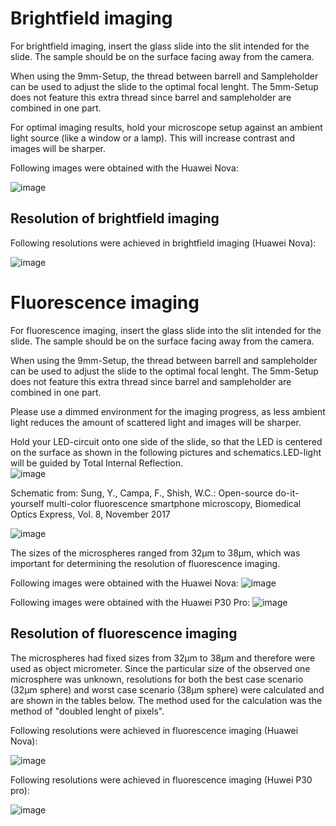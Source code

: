 # Brightfield imaging

For brightfield imaging, insert the glass slide into the slit intended for the slide. 
The sample should be on the surface facing away from the camera. 

When using the 9mm-Setup, the thread between barrell and Sampleholder can be used to adjust the slide to the optimal focal lenght. 
The 5mm-Setup does not feature this extra thread since barrel and sampleholder are combined in one part. 

For optimal imaging results, hold your microscope setup against an ambient light source (like a window or a lamp). This will increase contrast and images will be sharper.

Following images were obtained with the Huawei Nova:

![image](https://user-images.githubusercontent.com/58549170/111808656-802fe980-88d4-11eb-8fb1-70a97a143acb.png)



## Resolution of brightfield imaging

Following resolutions were achieved in brightfield imaging (Huawei Nova):

![image](https://user-images.githubusercontent.com/58549170/114857230-54772500-9de8-11eb-98d3-2ee54002f80e.png)





# Fluorescence imaging

For fluorescence imaging, insert the glass slide into the slit intended for the slide. 
The sample should be on the surface facing away from the camera. 

When using the 9mm-Setup, the thread between barrell and sampleholder can be used to adjust the slide to the optimal focal lenght. 
The 5mm-Setup does not feature this extra thread since barrel and sampleholder are combined in one part. 

Please use a dimmed environment for the imaging progress, as less ambient light reduces the amount of scattered light and images will be sharper.

Hold your LED-circuit onto one side of the slide, so that the LED is centered on the surface as shown in the following pictures and schematics.LED-light will be guided by Total Internal Reflection.  
![image](https://user-images.githubusercontent.com/58549170/111811531-6b088a00-88d7-11eb-9411-250b065bc76b.png)

Schematic from: Sung, Y., Campa, F., Shish, W.C.: Open-source do-it-yourself multi-color fluorescence smartphone microscopy, Biomedical Optics Express, Vol. 8, November 2017

![image](https://user-images.githubusercontent.com/58549170/111810841-bb331c80-88d6-11eb-9e74-58b2c9f9c7bf.png)

The sizes of the microspheres ranged from 32µm to 38µm, which was important for determining the resolution of fluorescence imaging.

Following images were obtained with the Huawei Nova:
![image](https://user-images.githubusercontent.com/58549170/111811835-c5a1e600-88d7-11eb-8dc1-f20176f3e3fc.png)


Following images were obtained with the Huawei P30 Pro:
![image](https://user-images.githubusercontent.com/58549170/111812108-0e599f00-88d8-11eb-843b-f761433af32b.png)

## Resolution of fluorescence imaging

The microspheres had fixed sizes from 32µm to 38µm and therefore were used as object micrometer. Since the particular size of the observed one microsphere was unknown, resolutions for both the best case scenario (32µm sphere) and worst case scenario (38µm sphere) were calculated and are shown in the tables below.
The method used for the calculation was the method of "doubled lenght of pixels".

Following resolutions were achieved in fluorescence imaging (Huawei Nova):

![image](https://user-images.githubusercontent.com/58549170/114858916-5b9f3280-9dea-11eb-8f40-d72e52fcf60b.png)

Following resolutions were achieved in fluorescence imaging (Huwei P30 pro):

![image](https://user-images.githubusercontent.com/58549170/114859296-d700e400-9dea-11eb-80b4-aef39c4a18fe.png)
